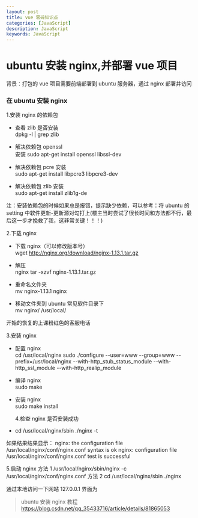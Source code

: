 ```yaml
---
layout: post
title: vue 零碎知识点
categories: [JavaScript]
description: JavaScript
keywords: JavaScript
---
```


# ubuntu 安装 nginx,并部署 vue 项目

背景：打包的 vue 项目需要前端部署到 ubuntu 服务器，通过 nginx 部署并访问

<h3>在 ubuntu 安装 nginx</h3>

1.安装 nginx 的依赖包

- 查看 zlib 是否安装  
   dpkg -l | grep zlib

- 解决依赖包 openssl  
   安装 sudo apt-get install openssl libssl-dev

- 解决依赖包 pcre 安装  
   sudo apt-get install libpcre3 libpcre3-dev

- 解决依赖包 zlib 安装  
   sudo apt-get install zlib1g-de

注：安装依赖包的时候如果总是报错，提示缺少依赖，可以参考：将 ubuntu 的 setting 中软件更新-更新源对勾打上(楼主当时尝试了很长时间和方法都不行，最后这一步才挽救了我，这非常关键！！！)

2.下载 nginx

- 下载 nginx（可以修改版本号）  
   wget http://nginx.org/download/nginx-1.13.1.tar.gz

- 解压  
   nginx tar -xzvf nginx-1.13.1.tar.gz

- 重命名文件夹  
   mv nginx-1.13.1 nginx

- 移动文件夹到 ubuntu 常见软件目录下  
   mv nginx/ /usr/local/

开始的恢复的上课粉红色的客服电话

3.安装 nginx

- 配置 nginx  
   cd /usr/local/nginx sudo ./configure --user=www --group=www --prefix=/usr/local/nginx --with-http_stub_status_module --with-http_ssl_module --with-http_realip_module

- 编译 nginx  
   sudo make

- 安装 nginx  
   sudo make install

  4.检查 nginx 是否安装成功

- cd /usr/local/nginx/sbin ./nginx -t

如果结果结果显示： nginx: the configuration file /usr/local/nginx/conf/nginx.conf syntax is ok nginx: configuration file /usr/local/nginx/conf/nginx.conf test is successful

5.启动 nginx 方法 1 /usr/local/nginx/sbin/nginx -c /usr/local/nginx/conf/nginx.conf 方法 2 cd /usr/local/nginx/sbin ./nginx

通过本地访问一下网站 127.0.0.1 界面为

> ubuntu 安装 nginx 教程  
> https://blog.csdn.net/qq_35433716/article/details/81865053
